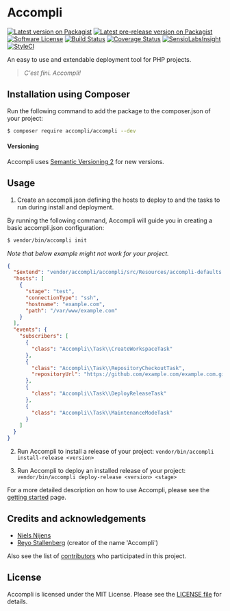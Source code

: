 # Accompli

[![Latest version on Packagist][ico-version]][link-version]
[![Latest pre-release version on Packagist][ico-pre-release-version]][link-version]
[![Software License][ico-license]](LICENSE.md)
[![Build Status][ico-build]][link-build]
[![Coverage Status][ico-coverage]][link-coverage]
[![SensioLabsInsight][ico-security]][link-security]
[![StyleCI][ico-code-style]][link-code-style]

An easy to use and extendable deployment tool for PHP projects.

> *C'est fini. Accompli!*

## Installation using Composer

Run the following command to add the package to the composer.json of your project:

``` bash
$ composer require accompli/accompli --dev
```

#### Versioning
Accompli uses [Semantic Versioning 2](http://semver.org/) for new versions.

## Usage
1. Create an accompli.json defining the hosts to deploy to and the tasks to run during install and deployment.

  By running the following command, Accompli will guide you in creating a basic accompli.json configuration:
  ``` bash
  $ vendor/bin/accompli init
  ```

  *Note that below example might not work for your project.*

  ``` json
  {
    "$extend": "vendor/accompli/accompli/src/Resources/accompli-defaults.json",
    "hosts": [
      {
        "stage": "test",
        "connectionType": "ssh",
        "hostname": "example.com",
        "path": "/var/www/example.com"
      }
    ],
    "events": {
      "subscribers": [
        {
          "class": "Accompli\\Task\\CreateWorkspaceTask"
        },
        {
          "class": "Accompli\\Task\\RepositoryCheckoutTask",
          "repositoryUrl": "https://github.com/example.com/example.com.git"
        },
        {
          "class": "Accompli\\Task\\DeployReleaseTask"
        },
        {
          "class": "Accompli\\Task\\MaintenanceModeTask"
        }
      ]
    }
  }
  ```

2. Run Accompli to install a release of your project: `vendor/bin/accompli install-release <version>`

3. Run Accompli to deploy an installed release of your project: `vendor/bin/accompli deploy-release <version> <stage>`

For a more detailed description on how to use Accompli, please see the [getting started][link-documentation] page.

## Credits and acknowledgements

- [Niels Nijens][link-author]
- [Reyo Stallenberg][link-author-name] \(creator of the name 'Accompli'\)

Also see the list of [contributors][link-contributors] who participated in this project.

## License

Accompli is licensed under the MIT License. Please see the [LICENSE file](LICENSE.md) for details.

[ico-version]: https://img.shields.io/packagist/v/accompli/accompli.svg
[ico-pre-release-version]: https://img.shields.io/packagist/vpre/accompli/accompli.svg
[ico-license]: https://img.shields.io/badge/license-MIT-brightgreen.svg
[ico-build]: https://travis-ci.org/accompli/accompli.svg?branch=master
[ico-coverage]: https://coveralls.io/repos/accompli/accompli/badge.svg?branch=master
[ico-security]: https://img.shields.io/sensiolabs/i/5b884e85-bb11-4847-b212-e3aaace39a26.svg
[ico-code-style]: https://styleci.io/repos/32416744/shield?style=flat

[link-version]: https://packagist.org/packages/accompli/accompli
[link-build]: https://travis-ci.org/accompli/accompli
[link-coverage]: https://coveralls.io/r/accompli/accompli?branch=master
[link-security]: https://insight.sensiolabs.com/projects/5b884e85-bb11-4847-b212-e3aaace39a26
[link-code-style]: https://styleci.io/repos/32416744
[link-documentation]: https://github.com/accompli/accompli/blob/master/docs/01-Getting-started.md
[link-author]: https://github.com/niels-nijens
[link-author-name]: https://github.com/reyostallenberg
[link-contributors]: https://github.com/accompli/accompli/contributors

